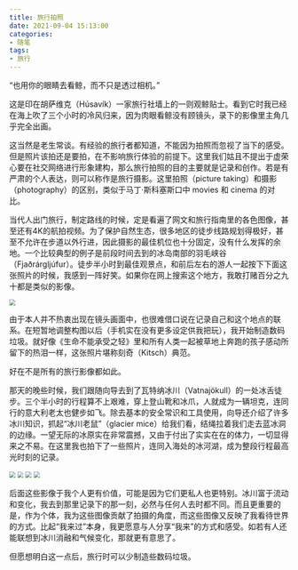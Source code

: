 ```yaml
---
title: 旅行拍照
date: 2021-09-04 15:13:00
categories:
- 随笔
tags:
- 旅行
---
```


“也用你的眼睛去看鲸，而不只是透过相机。”

这是印在胡萨维克（Húsavík）一家旅行社墙上的一则观鲸贴士。看到它时我已经在海上吹了三个小时的冷风归来，因为肉眼看鲸没有顾镜头，录下的影像里主角几乎完全出画。

这当然是老生常谈。有经验的旅行者都知道，不能因为拍照而忽视了当下的感受。但是照片该拍还是要拍，在不影响旅行体验的前提下。这里我们姑且不提出于虚荣心要在社交网络进行形象建构，那么旅行拍照的目的主要就是记录和创作。若是有严肃的个人表达，则可以称作是旅行摄影。这里拍照（picture taking）和摄影（photography）的区别，类似于马丁·斯科塞斯口中 movies 和 cinema 的对比。

当代人出门旅行，制定路线的时候，定是看遍了网文和旅行指南里的各色图像，甚至还有4K的航拍视频。为了保护自然生态，很多地区的徒步线路规划得极好，甚至不允许在步道以外行进，因此摄影的最佳机位也十分固定，没有什么发挥的余地。一个比较典型的例子是前段时间去到的冰岛南部的羽毛峡谷（Fjaðrárgljúfur）。徒步半小时到最佳观景点，和前后左右的游人一起按下下面这张照片的时候，我感到一阵好笑。如果你在网上搜索这个地方，我敢打赌百分之九十都是类似的影像。

<img src="{{site.baseurl}}/assets/images/Fjaðrárgljúfur.jpeg" style="zoom:67%;">

由于本人并不热衷出现在镜头画面中，也很难借口说在记录自己和这个地点的联系。在短暂地调整构图以后（手机实在没有更多设定供我把玩），我开始制造数码垃圾。就好像《生命不能承受之轻》里和所有人类一起被草地上奔跑的孩子感动所留下的热泪一样，这张照片堪称刻奇（Kitsch）典范。

好在不是所有的旅行影像都如此。

那天的晚些时候，我们跟随向导去到了瓦特纳冰川（Vatnajökull）的一处冰舌徒步。三个半小时的行程算不上艰难，穿上登山靴和冰爪，人就成为一辆坦克，连同行的意大利老太也健步如飞。除去基本的安全常识和工具使用，向导还介绍了许多冰川知识，抓起“冰川老鼠”（glacier mice）给我们看，结绳拉着我们走去蓝冰洞的边缘。一望无际的冰原实在非常震撼，又由于付出了实实在在的体力，一切显得来之不易。在这里我也拍下了一些照片，连同入海处的冰河湖，成为整段行程最高光时刻的记录。

<img src="{{site.baseurl}}/assets/images/Glacier-3.jpeg" style="zoom:67%;">

<img src="{{site.baseurl}}/assets/images/Glacier-1.jpeg" style="zoom:67%;">

<img src="{{site.baseurl}}/assets/images/Glacier-2.jpeg" style="zoom:67%;">

<img src="{{site.baseurl}}/assets/images/Jökulsárlón.jpeg" style="zoom:67%;">

后面这些影像于我个人更有价值，可能是因为它们更私人也更特别。冰川富于流动和变化，我去到那里记录下的那一刻，必然与任何人去时都不同。而且更重要的是，作为个体，我为这些图像贡献了拍摄的角度，而这些图像又反映了我看待世界的方式。比起“我来过”本身，我更愿意与人分享“我来”的方式和感受。如若有人还能联想到冰川消融和气候变化，那就更有意思了。

但愿想明白这一点后，旅行时可以少制造些数码垃圾。